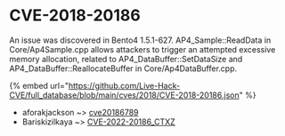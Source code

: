 # CVE-2018-20186

An issue was discovered in Bento4 1.5.1-627. AP4_Sample::ReadData in Core/Ap4Sample.cpp allows attackers to trigger an attempted excessive memory allocation, related to AP4_DataBuffer::SetDataSize and AP4_DataBuffer::ReallocateBuffer in Core/Ap4DataBuffer.cpp.

{% embed url="https://github.com/Live-Hack-CVE/full_database/blob/main/cves/2018/CVE-2018-20186.json" %}


* aforakjackson ~> [cve20186789](https://zeste.alice-snow.ru/2018/database/cve-2018-20186/cve20186789-aforakjackson)
* Bariskizilkaya ~> [CVE-2022-20186_CTXZ](https://zeste.alice-snow.ru/2018/database/cve-2018-20186/cve-2022-20186_ctxz-bariskizilkaya)